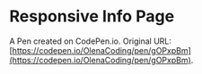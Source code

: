 # Responsive Info Page

A Pen created on CodePen.io. Original URL: [https://codepen.io/OlenaCoding/pen/gOPxpBm](https://codepen.io/OlenaCoding/pen/gOPxpBm).


